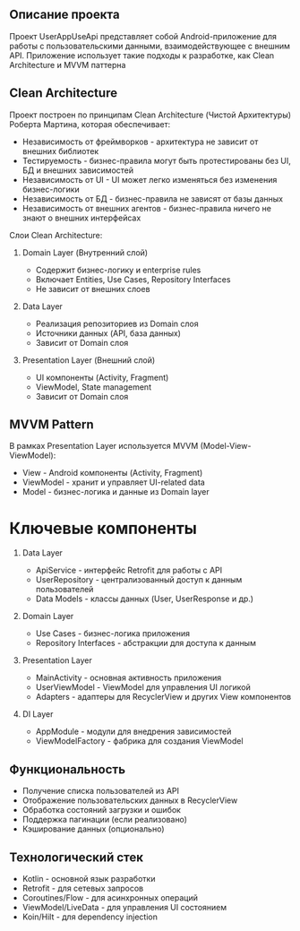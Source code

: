 ## Описание проекта
Проект UserAppUseApi представляет собой Android-приложение для работы с пользовательскими данными, взаимодействующее с внешним API. Приложение использует такие подходы к разработке, как Clean Architecture и MVVM паттерна

## Clean Architecture
Проект построен по принципам Clean Architecture (Чистой Архитектуры) Роберта Мартина, которая обеспечивает:

* Независимость от фреймворков - архитектура не зависит от внешних библиотек
* Тестируемость - бизнес-правила могут быть протестированы без UI, БД и внешних зависимостей
* Независимость от UI - UI может легко изменяться без изменения бизнес-логики
* Независимость от БД - бизнес-правила не зависят от базы данных
* Независимость от внешних агентов - бизнес-правила ничего не знают о внешних интерфейсах

Слои Clean Architecture:
1. Domain Layer (Внутренний слой)
   * Содержит бизнес-логику и enterprise rules
   * Включает Entities, Use Cases, Repository Interfaces
   * Не зависит от внешних слоев

2. Data Layer
   * Реализация репозиториев из Domain слоя
   * Источники данных (API, база данных)
   * Зависит от Domain слоя

3. Presentation Layer (Внешний слой)
   * UI компоненты (Activity, Fragment)
   * ViewModel, State management
   * Зависит от Domain слоя

## MVVM Pattern
В рамках Presentation Layer используется MVVM (Model-View-ViewModel):
* View - Android компоненты (Activity, Fragment)
* ViewModel - хранит и управляет UI-related data
* Model - бизнес-логика и данные из Domain layer

# Ключевые компоненты
1. Data Layer
   * ApiService - интерфейс Retrofit для работы с API
   * UserRepository - централизованный доступ к данным пользователей
   * Data Models - классы данных (User, UserResponse и др.)

2. Domain Layer
   * Use Cases - бизнес-логика приложения
   * Repository Interfaces - абстракции для доступа к данным

3. Presentation Layer
   * MainActivity - основная активность приложения
   * UserViewModel - ViewModel для управления UI логикой
   * Adapters - адаптеры для RecyclerView и других View компонентов

4. DI Layer
   * AppModule - модули для внедрения зависимостей
   * ViewModelFactory - фабрика для создания ViewModel

## Функциональность
* Получение списка пользователей из API
* Отображение пользовательских данных в RecyclerView
* Обработка состояний загрузки и ошибок
* Поддержка пагинации (если реализовано)
* Кэширование данных (опционально)

## Технологический стек
* Kotlin - основной язык разработки
* Retrofit - для сетевых запросов
* Coroutines/Flow - для асинхронных операций
* ViewModel/LiveData - для управления UI состоянием
* Koin/Hilt - для dependency injection
